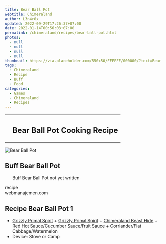 ```yaml
---
title: Bear Ball Pot
webtitle: Chimeraland
author: L3n4r0x
updated: 2022-09-29T17:26:37+07:00
date: 2022-01-14T00:56:03+07:00
permalink: /chimeraland/recipes/bear-ball-pot.html
photos:
  - null
  - null
  - null
  - null
thumbnail: https://via.placeholder.com/550x50/FFFFFF/000000/?text=Bear Ball Pot
tags:
  - Chimeraland
  - Recipe
  - Buff
  - Food
categories:
  - Games
  - Chimeraland
  - Recipes
---
```


<section id="bootstrap-wrapper"><link rel="stylesheet" href="https://cdn.statically.io/gh/dimaslanjaka/Web-Manajemen/40ac3225/css/bootstrap-4.5-wrapper.css"/><div class="row mb-2"><div class="col-md-12 mb-2"><table class="table" id="post-info"><tbody><tr><td></td><td><h1 class="fs-5">Bear Ball Pot Cooking Recipe</h1></td></tr></tbody></table></div></div><div class="card mb-2"><div class="row g-0"><div class="col-sm-4 position-relative mb-2"><img src="https://via.placeholder.com/600" class="card-img fit-cover w-100 h-100" alt="Bear Ball Pot" data-fancybox="true"/></div><div class="col-sm-8 mb-2"><div class="card-body"><h2 class="card-title fs-5">Buff Bear Ball Pot</h2><div class="card-text"><ul>Buff Bear Ball Pot not yet written</ul></div><span class="badge rounded-pill bg-dark">recipe</span></div><div class="card-footer text-end text-muted">webmanajemen.com</div></div></div></div><div class="row mb-2"><div class="col-12 col-lg-6 recipe-item mb-2"><div class="card"><div class="card-body"><h2 class="card-title fs-5">Recipe Bear Ball Pot 1</h2><div class="card-text"><ul><li><a class="text-decoration-none" href="/chimeraland/materials/grizzly-primal-spirit.html">Grizzly Primal Spirit</a><span> + </span><a class="text-decoration-none" href="/chimeraland/materials/grizzly-primal-spirit.html">Grizzly Primal Spirit</a><span> + </span><a class="text-decoration-none" href="/chimeraland/materials/chimeraland-beast-hide.html">Chimeraland Beast Hide</a><span> + </span>Red Hot Sauce/Cucumber Sauce/Fruit Sauce<span> + </span>Corriander/Flat Cabbage/Watermelon</li><li>Device: Stove or Camp</li></ul></div></div></div></div></div></section>